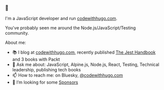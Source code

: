 ### 👋

I'm a JavaScript developer and run [codewithhugo.com](https://codewithhugo.com).

You've probably seen me around the Node.js/JavaScript/Testing community.

About me:

- 📚 I blog at [codewithhugo.com](https://codewithhugo.com), recently published [The Jest Handbook](https://jesthandbook.com) and 3 books with Packt
- 💬 Ask me about: JavaScript, Alpine.js, Node.js, React, Testing, Technical leadership, publishing tech books
- 📫 How to reach me: on Bluesky, [@codewithhugo.com](https://bsky.app/profile/codewithhugo.com)
- 🤔 I’m looking for some [Sponsors](https://github.com/sponsors/HugoDF)